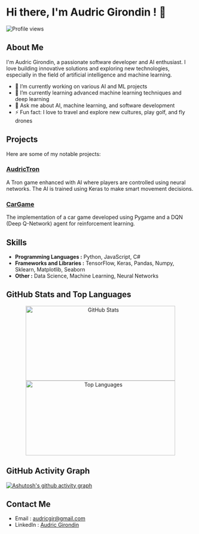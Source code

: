 # Hi there, I'm Audric Girondin ! 👋

![Profile views](https://komarev.com/ghpvc/?username=aaudric&style=for-the-badge&color=blue)

## About Me

I'm Audric Girondin, a passionate software developer and AI enthusiast. I love building innovative solutions and exploring new technologies, especially in the field of artificial intelligence and machine learning.

- 🔭 I’m currently working on various AI and ML projects
- 🌱 I’m currently learning advanced machine learning techniques and deep learning
- 💬 Ask me about AI, machine learning, and software development
- ⚡ Fun fact: I love to travel and explore new cultures, play golf, and fly drones

## Projects

Here are some of my notable projects:

### [AudricTron](https://github.com/aaudric/audricTron)
A Tron game enhanced with AI where players are controlled using neural networks. The AI is trained using Keras to make smart movement decisions.

### [CarGame](https://github.com/aaudric/CarGame)
The implementation of a car game developed using Pygame and a DQN (Deep Q-Network) agent for reinforcement learning. 

## Skills

- **Programming Languages :** Python, JavaScript, C#
- **Frameworks and Libraries :** TensorFlow, Keras, Pandas, Numpy, Sklearn, Matplotlib, Seaborn
- **Other :** Data Science, Machine Learning, Neural Networks


## GitHub Stats and Top Languages
<p align="center">
    <img width="400" height="200" src="https://github-readme-stats.vercel.app/api?username=aaudric&show_icons=true&hide_border=true" alt="GitHub Stats">
    <img width="400" height="200" src="https://github-readme-stats.vercel.app/api/top-langs/?username=aaudric&layout=compact" alt="Top Languages">
</p>

## GitHub Activity Graph

[![Ashutosh's github activity graph](https://github-readme-activity-graph.vercel.app/graph?username=aaudric&theme=react-dark)](https://github.com/ashutosh00710/github-readme-activity-graph)


## Contact Me

- Email : [audricgir@gmail.com](mailto:audricgir@gmail.com)
- LinkedIn : [Audric Girondin](https://www.linkedin.com/in/audric-girondin/)
